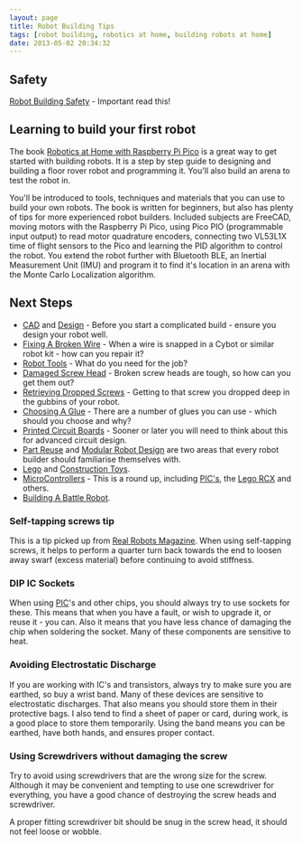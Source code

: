 ```yaml
---
layout: page
title: Robot Building Tips
tags: [robot building, robotics at home, building robots at home]
date: 2013-05-02 20:34:32
---
```

## Safety

[Robot Building Safety](/wiki/robot_building_safety.html "Building robots can be dangerous - tips to help your safety") - Important read this!

## Learning to build your first robot

The book [Robotics at Home with Raspberry Pi Pico](https://amzn.to/3T4wXM5) is a great way to get started with building robots.  It is a step by step guide to designing and building a floor rover robot and programming it. You'll also build an arena to test the robot in.

You'll be introduced to tools, techniques and materials that you can use to build your own robots.  The book is written for beginners, but also has plenty of tips for more experienced robot builders. Included subjects are FreeCAD, moving motors with the Raspberry Pi Pico, using Pico PIO (programmable input output) to read motor quadrature encoders, connecting two VL53L1X time of flight sensors to the Pico and learning the PID algorithm to control the robot. You extend the robot further with Bluetooth BLE, an Inertial Measurement Unit (IMU) and program it to find it's location in an arena with the Monte Carlo Localization algorithm.

## Next Steps

- [CAD](/wiki/cad.html "Computer Aided Design") and [Design](/wiki/design "Design") - Before you start a complicated build - ensure you design your robot well.
- [Fixing A Broken Wire](/2004/11/14/fixing-a-broken-wire) - When a wire is snapped in a Cybot or similar robot kit - how can you repair it?
- [Robot Tools](/wiki/robot_tools.html "Tools that are often required to get started in robot building") - What do you need for the job?
- [Damaged Screw Head](/2005/08/20/damaged-screw-head "Getting out that really stubborn screw or bolt") - Broken screw heads are tough, so how can you get them out?
- [Retrieving Dropped Screws](/wiki/retreiving_dropped_screws "What to do when you drop a screw, nut or bolt into the gubbins of a machine") - Getting to that screw you dropped deep in the gubbins of your robot.
- [Choosing A Glue](/wiki/choosing_a_glue.html "Choosing the right glue, for the right job") - There are a number of glues you can use - which should you choose and why?
- [Printed Circuit Boards](/wiki/printed_circuit_boards.html "Printed Circuit Boards") - Sooner or later you will need to think about this for advanced circuit design.
- [Part Reuse](/wiki/part_reuse.html "Part Reuse") and [Modular Robot Design](/wiki/modular_robot_design.html "Modular Robot Design") are two areas that every robot builder should familiarise themselves with.
- [Lego](/wiki/lego.html "The best known construction toy") and [Construction Toys](/wiki/construction_toy.html "Construction Toy").
- [MicroControllers](/wiki/microcontroller.html) - This is a round up, including [PIC's](/wiki/pic.html "PIC"), the [Lego RCX](/wiki/rcx.html "The Lego RCX") and others.
- [Building A Battle Robot](/wiki/building_a_battle_robot.html "Building A Battle Robot").

### Self-tapping screws tip

This is a tip picked up from [Real Robots Magazine](/wiki/real_robots.html "Real Robots").
When using self-tapping screws, it helps to perform a quarter turn back towards the end to loosen away swarf (excess material) before continuing to avoid stiffness.

### DIP IC Sockets

When using [PIC](/wiki/pic.html "PIC")'s and other chips, you should always try to use sockets for these.
This means that when you have a fault, or wish to upgrade it, or reuse it - you can.
Also it means that you have less chance of damaging the chip when soldering the socket.
Many of these components are sensitive to heat.

### Avoiding Electrostatic Discharge

If you are working with IC's and transistors, always try to make sure you are earthed, so buy a wrist band.
Many of these devices are sensitive to electrostatic discharges.
That also means you should store them in their protective bags.
I also tend to find a sheet of paper or card, during work, is a good place to store them temporarily.
Using the band means you can be earthed, have both hands, and ensures proper contact.

### Using Screwdrivers without damaging the screw

Try to avoid using screwdrivers that are the wrong size for the screw.
Although it may be convenient and tempting to use one screwdriver for everything, you have a good chance of destroying the screw heads and screwdriver.

A proper fitting screwdriver bit should be snug in the screw head, it should not feel loose or wobble.
